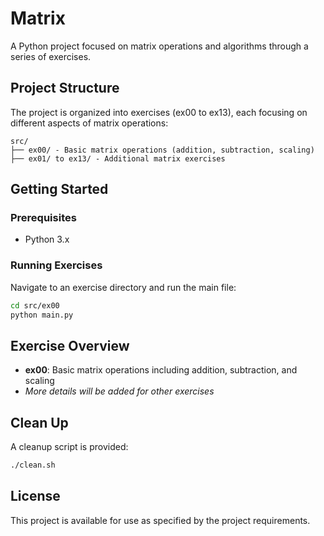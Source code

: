 # Matrix

A Python project focused on matrix operations and algorithms through a series of exercises.

## Project Structure

The project is organized into exercises (ex00 to ex13), each focusing on different aspects of matrix operations:

```
src/
├── ex00/ - Basic matrix operations (addition, subtraction, scaling)
├── ex01/ to ex13/ - Additional matrix exercises
```

## Getting Started

### Prerequisites
- Python 3.x

### Running Exercises
Navigate to an exercise directory and run the main file:

```bash
cd src/ex00
python main.py
```

## Exercise Overview

- **ex00**: Basic matrix operations including addition, subtraction, and scaling
- *More details will be added for other exercises*

## Clean Up

A cleanup script is provided:

```bash
./clean.sh
```

## License

This project is available for use as specified by the project requirements. 
